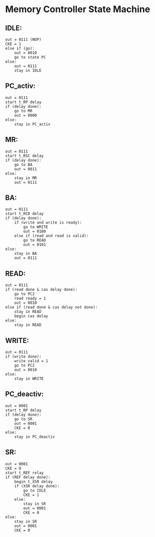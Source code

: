 # Memory Controller State Machine 
## IDLE:
    out = 0111 (NOP)
    CKE = 1
    else if (go):
        out = 0010
        go to state PC
    else:
        out = 0111
        stay in IDLE

## PC_activ:
    out = 0111 
    start t_RP delay
    if (delay done):
        go to MR
        out = 0000
    else:
        stay in PC_activ

## MR: 
    out = 0111
    start t_RSC delay
    if (delay done):
        go to BA
        out = 0011
    else:
        stay in MR
        out = 0111

## BA:
    out = 0111
    start t_RCD delay
    if (delay done):
        if (write and write is ready):
            go to WRITE
            out = 0100
        else if (read and read is valid):
            go to READ
            out = 0101
    else:
        stay in BA
        out = 0111

## READ:
    out = 0111
    if (read done & cas delay done):
        go to PC2
        read ready = 1
        out = 0010
    else if (read done & cas delay not done):
        stay in READ
        begin cas delay
    else:
        stay in READ

## WRITE:
    out = 0111
    if (write done):
        write valid = 1
        go to PC2
        out = 0010
    else:
        stay in WRITE

## PC_deactiv:
    out = 0001
    start t_RP delay
    if (delay done):
        go to SR
        out = 0001
        CKE = 0
    else:
        stay in PC_deactiv


## SR:
    out = 0001
    CKE = 0
    start t_REF relay
    if (REF delay done):
        begin t_XSR delay
        if (XSR delay done):
            go to IDLE
            CKE = 1
        else:
            stay in SR
            out = 0001
            CKE = 0
    else:
        stay in SR
        out = 0001
        CKE = 0
